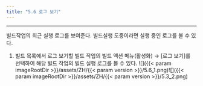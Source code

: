 ```yaml
---
title: "5.6 로그 보기"
---
```


---
빌드작업의 최근 실행 로그를 보여준다. 빌드실행 도중이라면 실행 중인 로그를 볼 수 있다.

1. 빌드 목록에서 로그 보기할 빌드 작업의 빌드 액션 메뉴\(활성화\) → [로그 보기]를 선택하여 해당 빌드 작업의 빌드 실행 로그를 볼 수 있다.
![]({{< param imageRootDir >}}/assets/ZH/{{< param version >}}/5.6_1.png)![]({{< param imageRootDir >}}/assets/ZH/{{< param version >}}/5.3_2.png)
